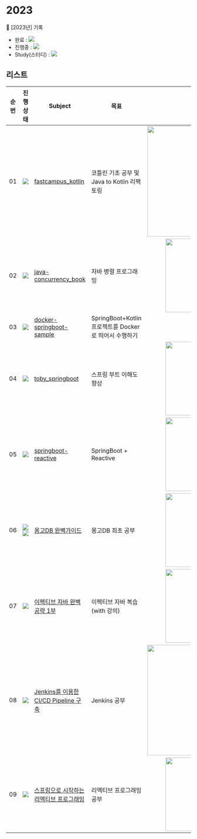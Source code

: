 # 2023
📁 [2023년] 기록

- 완료 : <img src="https://img.shields.io/badge/-completed-blue"/> 
- 진행중 : <img src="https://img.shields.io/badge/-in%20progress-red"/>
- Study(스터디) : <img src="https://img.shields.io/badge/-study-green"/>

## 리스트
| 순번 | 진행상태 | Subject | 목표 | 제공 |
|:-:|:-----:|---|---|:-:|
| 01 | <img src="https://img.shields.io/badge/-completed-blue"/>  | [fastcampus_kotlin](https://github.com/seohaebada/2023/tree/main/fastcampus_kotlin) | 코틀린 기초 공부 및 Java to Kotlin 리팩토링 | <img width="300" alt="image" src="https://user-images.githubusercontent.com/87924260/222124851-a7750637-d065-46e7-b21e-90afa9e1b2bc.png"> |
| 02 | <img src="https://img.shields.io/badge/-completed-blue"/>  | [java-concurrency_book](https://github.com/seohaebada/2023/tree/main/java-concurrency_book)  | 자바 병렬 프로그래밍  | <img width="200" alt="image" src="https://user-images.githubusercontent.com/87924260/222124365-0fc41656-4c60-449f-b21d-ae443f192d3b.png">  |  
| 03 | <img src="https://img.shields.io/badge/-completed-blue"/>  | [docker-springboot-sample](https://github.com/seohaebada/2023/tree/main/docker-springboot-sample/kotlin-project)  | SpringBoot+Kotlin 프로젝트를 Docker로 띄어서 수행하기  | 개인학습 | 
| 04 | <img src="https://img.shields.io/badge/-completed-blue"/>  | [toby_springboot](https://github.com/seohaebada/2023/tree/main/toby_springboot)  | 스프링 부트 이해도 향상  | <img width="200" alt="image" src="https://user-images.githubusercontent.com/87924260/222124668-0f06ca71-742d-4820-a109-b290c25d7778.png"> | 
| 05 | <img src="https://img.shields.io/badge/-completed-blue"/>  | [springboot-reactive](hhttps://github.com/seohaebada/2023/tree/main/springboot-reactive)  | SpringBoot + Reactive  | <img width="200" alt="image" src="https://user-images.githubusercontent.com/87924260/227526027-a5663f3e-7b67-414d-b1ba-d1a597b61ae2.png"> |
| 06 | <img src="https://img.shields.io/badge/-study-green"/> <img src="https://img.shields.io/badge/-completed-blue"/>  | [몽고DB 완벽가이드](https://github.com/Meet-Coder-Study/mongodb-study)  | 몽고DB 최초 공부  | <img width="200" alt="image" src="https://user-images.githubusercontent.com/87924260/235092516-6fb963b1-0af0-4d29-b219-f6e6e16f70a4.png"> | 
| 07 | <img src="https://img.shields.io/badge/-study-green"/>  | [이펙티브 자바 완벽 공략 1부](https://github.com/seohaebada/2023/tree/main/2023_effectivejava)  | 이펙티브 자바 복습 (with 강의)  | <img width="200" alt="image" src="https://user-images.githubusercontent.com/87924260/228549353-7ca2fa9e-1857-45e6-9359-b0af57140b48.png"> | 
| 08 | <img src="https://img.shields.io/badge/-in%20progress-red"/>  | [Jenkins를 이용한 CI/CD Pipeline 구축](https://github.com/seohaebada/2023/tree/main/jenkins_lecture)  | Jenkins 공부  | <img width="300" alt="image" src="https://user-images.githubusercontent.com/87924260/228829558-7531c86a-3cc6-406a-bc7c-b1c91e54e22c.png"> |
| 09 | <img src="https://img.shields.io/badge/-in%20progress-red"/>  | [스프링으로 시작하는 리액티브 프로그래밍](https://github.com/seohaebada/2023/tree/main/Spring-Reactive-Book)  | 리액티브 프로그래밍 공부  | <img width="200" alt="image" src="https://user-images.githubusercontent.com/87924260/235092071-d7aced2c-72c6-4364-99bd-f89eb721b635.png"> | 




